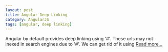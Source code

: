 ```yaml
---
layout: post
title: Angular Deep Linking
category: AngularJS
tags: [angular, deep linking]
---
```


Angular by default provides deep linking using '#'. These urls may not inexed in search engines due to '#'. We can get rid of it using [Read more...](http://www.divami.com/blog/deep-linking-angular/)


<!--



Implementing deep linking in AngularJS applications.

Deep Linking
------------
Deep linking is the usage of the URL, which will take to specific page (or content) directly without traversing application from home page [1]. It helps in easily searchable and indexed in search engines like Google, Yahoo & etc.

**Examples for deep linking urls**:
http://www.divami.com/blog/angular-deep-linking/
https://www.linkedin.com/groups/4314060/profile
https://www.facebook.com/pages/JavaScript/113124472034820
 
 
Deep Linking in Angular
-----------------------
**With '#'**:
Angular by default supports deep linking using **'#'**.

**Ex**: https://www.deeplinking.com#/deep/linking

It has following drawbacks

 - Search engines (SEO) won't recognise the url after '#', so the page full path will not indexed.
 - Google analytics also will not  capture the url after '#', so we may not get results as we want.
 - Readability will decrease


**Removing '#'**: 
 We have to do following to get rid of '#' in url.
 
1. **Enable html5Mode**: We have to enable this in application config file.

	> `$locationProvider.html5Mode(true).hashPrefix('!');`

	Some browsers don't support html5Mode, for that we need to add hashPrefix('!').

2. **Loading files**: Generally in header we include files as follows

	> `<script src="vendor/angular.js"></script>` 

	After enabling html5Mode, files may not load correctly. To fix this we have to set

    > `<base `**`href="/"`**` />`
	`or`
    `<script `**`src="/vendor/angular.js"`**`></script>`

	**Note**: If you mention href value as **'/'**, it will refer to server url. If you want to point to other domain path, which can set to href (Ex: In localhost it will not work with **'/'**, so we need to mention it as `<base href="http://localhost/appFolder/" />`

3.  **Enabling Redirection**: Reload & Refresh will not work after **html5Mode** is enabled, because browser will look for folders and it leads to `404 Not Found`. To get it worked we need to redirect to `index.html` file, for that we have to add the following in `.htaccess` file (or in sever configuration)[2]:

	>     RewriteEngine on
	>     
	>     # Don't rewrite files or directories
	>     RewriteCond %{REQUEST_FILENAME} -f [OR]
	>     RewriteCond %{REQUEST_FILENAME} -d
	>     RewriteRule ^ - [L]
	>      
	>      # Rewrite everything else to index.html to allow html5 state links
	>     RewriteRule ^ index.html [L]

	**Note**: If you are using `debug.html` for development and `index.html` for production, then you have to redirect to debug.html instead of index.html for development purpose.

4. You need to remove **'#'s** before urls if you use any. We use it when we use  $routeProvider as follows:

	> `<a href="#deep/linking">Deep Linking</a>`

**References**:

1. https://en.wikipedia.org/wiki/Deep_linking
2. https://github.com/angular-ui/ui-router/wiki/Frequently-Asked-Questions#how-to-configure-your-server-to-work-with-html5mode-->
